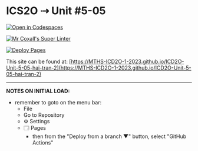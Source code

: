 # ICS2O ⇢ Unit #5-05

[![Open in Codespaces](https://classroom.github.com/assets/launch-codespace-7f7980b617ed060a017424585567c406b6ee15c891e84e1186181d67ecf80aa0.svg)](https://classroom.github.com/open-in-codespaces?assignment_repo_id=14958851)

[![Mr Coxall's Super Linter](https://github.com/MTHS-ICD2O-1-2023/ICD2O-Unit-5-05-hai-tran-2/workflows/Mr%20Coxall's%20Super%20Linter/badge.svg)](https://github.com/MTHS-ICD2O-1-2023/ICD2O-Unit-5-05-hai-tran-2/actions)

[![Deploy Pages](https://github.com/MTHS-ICD2O-1-2023/ICD2O-Unit-5-05-hai-tran-2/workflows/Deploy%20Pages/badge.svg)](https://github.com/MTHS-ICD2O-1-2023/ICD2O-Unit-5-05-hai-tran-2/actions)

This site can be found at: [https://MTHS-ICD2O-1-2023.github.io/ICD2O-Unit-5-05-hai-tran-2](https://MTHS-ICD2O-1-2023.github.io/ICD2O-Unit-5-05-hai-tran-2)

---

**NOTES ON INITIAL LOAD:**
- remember to goto on the menu bar:
  - File
  - Go to Repository
  - ⚙ Settings
  - 🗔 Pages
    - then from the "Deploy from a branch ▼" button, select "GitHub Actions"
